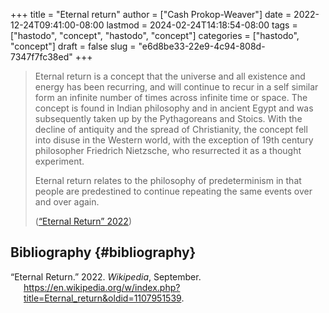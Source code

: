 +++
title = "Eternal return"
author = ["Cash Prokop-Weaver"]
date = 2022-12-24T09:41:00-08:00
lastmod = 2024-02-24T14:18:54-08:00
tags = ["hastodo", "concept", "hastodo", "concept"]
categories = ["hastodo", "concept"]
draft = false
slug = "e6d8be33-22e9-4c94-808d-7347f7fc38ed"
+++

> Eternal return is a concept that the universe and all existence and energy has been recurring, and will continue to recur in a self similar form an infinite number of times across infinite time or space. The concept is found in Indian philosophy and in ancient Egypt and was subsequently taken up by the Pythagoreans and Stoics. With the decline of antiquity and the spread of Christianity, the concept fell into disuse in the Western world, with the exception of 19th century philosopher Friedrich Nietzsche, who resurrected it as a thought experiment.
>
> Eternal return relates to the philosophy of predeterminism in that people are predestined to continue repeating the same events over and over again.
>
> (<a href="#citeproc_bib_item_1">“Eternal Return” 2022</a>)


## Bibliography {#bibliography}

<style>.csl-entry{text-indent: -1.5em; margin-left: 1.5em;}</style><div class="csl-bib-body">
  <div class="csl-entry"><a id="citeproc_bib_item_1"></a>“Eternal Return.” 2022. <i>Wikipedia</i>, September. <a href="https://en.wikipedia.org/w/index.php?title=Eternal_return&oldid=1107951539">https://en.wikipedia.org/w/index.php?title=Eternal_return&#38;oldid=1107951539</a>.</div>
</div>
